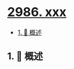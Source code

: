 # [2986. xxx](https://github.com/Tdahuyou/TNotes.leetcode/tree/main/notes/2986.%20xxx)

<!-- region:toc -->

- [1. 📝 概述](#1--概述)

<!-- endregion:toc -->

## 1. 📝 概述

